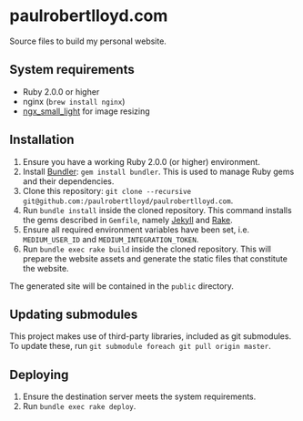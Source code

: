 # paulrobertlloyd.com

Source files to build my personal website.

## System requirements

* Ruby 2.0.0 or higher
* nginx (`brew install nginx`)
* [ngx_small_light][1] for image resizing

## Installation

1. Ensure you have a working Ruby 2.0.0 (or higher) environment.
2. Install [Bundler][2]: `gem install bundler`. This is used to manage Ruby gems and their dependencies.
3. Clone this repository: `git clone --recursive git@github.com:/paulrobertlloyd/paulrobertlloyd.com`.
4. Run `bundle install` inside the cloned repository. This command installs the gems described in `Gemfile`, namely [Jekyll][3] and [Rake][4].
5. Ensure all required environment variables have been set, i.e. `MEDIUM_USER_ID` and `MEDIUM_INTEGRATION_TOKEN`.
6. Run `bundle exec rake build` inside the cloned repository. This will prepare the website assets and generate the static files that constitute the website.

The generated site will be contained in the `public` directory.

## Updating submodules
This project makes use of third-party libraries, included as git submodules. To update these, run `git submodule foreach git pull origin master`.

## Deploying

1. Ensure the destination server meets the system requirements.
2. Run `bundle exec rake deploy`.

[1]: https://github.com/cubicdaiya/ngx_small_light
[2]: http://bundler.io
[3]: https://jekyllrb.com
[4]: http://rake.rubyforge.org

